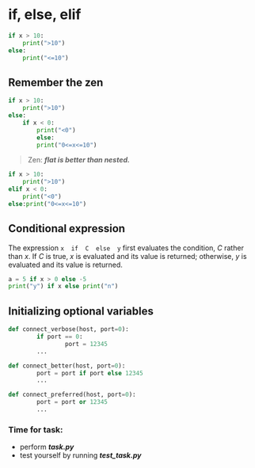 # if, else, elif
```python
if x > 10:
    print(">10")
else:
    print("<=10")
```
## Remember the zen
```python
if x > 10:
    print(">10")
else:
    if x < 0:
        print("<0")
    	else:
        print("0<=x<=10")
```

> Zen: ***flat is better than nested.***

```python
if x > 10:
    print(">10")
elif x < 0:
    print("<0")
else:print("0<=x<=10")
```
## Conditional expression
The expression `x  if  C  else  y` first evaluates the condition, _C_ rather than _x_. If _C_ is true, _x_ is evaluated and its value is returned; otherwise, _y_ is evaluated and its value is returned.
```python
a = 5 if x > 0 else -5
print("y") if x else print("n")
```
## Initializing optional variables
```python
def connect_verbose(host, port=0):
    	if port == 0:
        		port = 12345
    	...

def connect_better(host, port=0):
    	port = port if port else 12345
    	...

def connect_preferred(host, port=0):
    	port = port or 12345
    	...
```
### Time for task:
 - perform ***task.py***
 - test yourself by running ***test_task.py***
<!--stackedit_data:
eyJoaXN0b3J5IjpbMjAyMzg2ODc0OSwtMTk0NzI4OTcyOCw5Nj
kzODEzMTFdfQ==
-->
